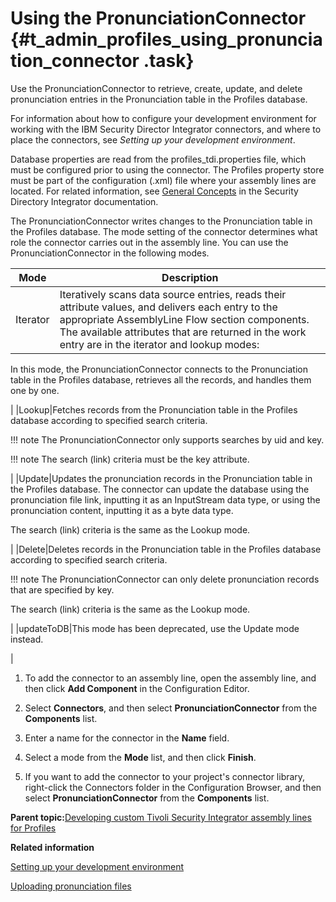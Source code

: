 # Using the PronunciationConnector {#t_admin_profiles_using_pronunciation_connector .task}

Use the PronunciationConnector to retrieve, create, update, and delete pronunciation entries in the Pronunciation table in the Profiles database.

For information about how to configure your development environment for working with the IBM Security Director Integrator connectors, and where to place the connectors, see *Setting up your development environment*.

Database properties are read from the profiles\_tdi.properties file, which must be configured prior to using the connector. The Profiles property store must be part of the configuration \(.xml\) file where your assembly lines are located. For related information, see [General Concepts](https://www.ibm.com/docs/sdi/7.2.0?topic=configuring-general-concepts) in the Security Directory Integrator documentation.

The PronunciationConnector writes changes to the Pronunciation table in the Profiles database. The mode setting of the connector determines what role the connector carries out in the assembly line. You can use the PronunciationConnector in the following modes.

|Mode|Description|
|----|-----------|
|Iterator|Iteratively scans data source entries, reads their attribute values, and delivers each entry to the appropriate AssemblyLine Flow section components. The available attributes that are returned in the work entry are in the iterator and lookup modes:

In this mode, the PronunciationConnector connects to the Pronunciation table in the Profiles database, retrieves all the records, and handles them one by one.

|
|Lookup|Fetches records from the Pronunciation table in the Profiles database according to specified search criteria.

!!! note
    The PronunciationConnector only supports searches by uid and key.

!!! note
    The search \(link\) criteria must be the key attribute.

|
|Update|Updates the pronunciation records in the Pronunciation table in the Profiles database. The connector can update the database using the pronunciation file link, inputting it as an InputStream data type, or using the pronunciation content, inputting it as a byte data type.

The search \(link\) criteria is the same as the Lookup mode.

|
|Delete|Deletes records in the Pronunciation table in the Profiles database according to specified search criteria.

!!! note
    The PronunciationConnector can only delete pronunciation records that are specified by key.

The search \(link\) criteria is the same as the Lookup mode.

|
|updateToDB|This mode has been deprecated, use the Update mode instead.

|

1.  To add the connector to an assembly line, open the assembly line, and then click **Add Component** in the Configuration Editor.

2.  Select **Connectors**, and then select **PronunciationConnector** from the **Components** list.

3.  Enter a name for the connector in the **Name** field.

4.  Select a mode from the **Mode** list, and then click **Finish**.

5.  If you want to add the connector to your project's connector library, right-click the Connectors folder in the Configuration Browser, and then select **PronunciationConnector** from the **Components** list.


**Parent topic:**[Developing custom Tivoli Security Integrator assembly lines for Profiles](../admin/c_admin_profiles_develop_custom_tdi_scripts.md)

**Related information**  


[Setting up your development environment](../admin/t_admin_profiles_config_tdi_dev_environment.md)

[Uploading pronunciation files](../admin/t_admin_profiles_import_pronunciation.md)

